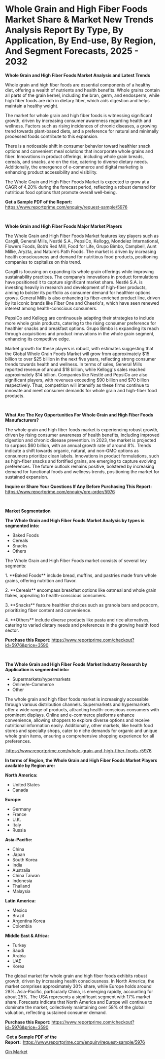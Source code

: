 <p><h1>Whole Grain and High Fiber Foods Market Share & Market New Trends Analysis Report By Type, By Application, By End-use, By Region, And Segment Forecasts, 2025 - 2032</h1></p><p><strong>Whole Grain and High Fiber Foods Market Analysis and Latest Trends</strong></p>
<p><p>Whole grain and high fiber foods are essential components of a healthy diet, offering a wealth of nutrients and health benefits. Whole grains contain all parts of the grain kernel, including the bran, germ, and endosperm, while high fiber foods are rich in dietary fiber, which aids digestion and helps maintain a healthy weight. </p><p>The market for whole grain and high fiber foods is witnessing significant growth, driven by increasing consumer awareness regarding health and wellness. Factors such as rising incidences of chronic diseases, a growing trend towards plant-based diets, and a preference for natural and minimally processed foods contribute to this expansion. </p><p>There is a noticeable shift in consumer behavior toward healthier snack options and convenient meal solutions that incorporate whole grains and fiber. Innovations in product offerings, including whole grain breads, cereals, and snacks, are on the rise, catering to diverse dietary needs. Additionally, the emergence of e-commerce and digital marketing is enhancing product accessibility and visibility.</p><p>The Whole Grain and High Fiber Foods Market is expected to grow at a CAGR of 4.20% during the forecast period, reflecting a robust demand for nutritious food options that promote overall well-being.</p></p>
<p><strong>Get a Sample PDF of the Report:&nbsp;</strong> <a href="https://www.reportprime.com/enquiry/request-sample/5976?utm_campaign=2952&utm_medium=2&utm_source=Github&utm_content=ia&utm_term=19032025&utm_id=whole-grain-and-high-fiber-foods">https://www.reportprime.com/enquiry/request-sample/5976</a></p>
<p>&nbsp;</p>
<p><strong>Whole Grain and High Fiber Foods Major Market Players</strong></p>
<p><p>The Whole Grain and High Fiber Foods Market features key players such as Cargill, General Mills, Nestlé S.A., PepsiCo, Kellogg, Mondelez International, Flowers Foods, Bob’s Red Mill, Food for Life, Grupo Bimbo, Campbell, Aunt Millie, Aryzta, and Nature’s Path Foods. The market is driven by increasing health consciousness and demand for nutritious food products, positioning companies to capitalize on this trend.</p><p>Cargill is focusing on expanding its whole grain offerings while improving sustainability practices. The company’s innovations in product formulations have positioned it to capture significant market share. Nestlé S.A. is investing heavily in research and development of high-fiber products, aiming to bolster its portfolio as consumer demand for healthier options grows. General Mills is also enhancing its fiber-enriched product line, driven by its iconic brands like Fiber One and Cheerio's, which have seen renewed interest among health-conscious consumers.</p><p>PepsiCo and Kellogg are continuously adapting their strategies to include more whole grain products, catering to the rising consumer preference for healthier snacks and breakfast options. Grupo Bimbo is expanding its reach through acquisitions and product innovations in the whole grain segment, enhancing its competitive edge.</p><p>Market growth for these players is robust, with estimates suggesting that the Global Whole Grain Foods Market will grow from approximately $15 billion to over $25 billion in the next five years, reflecting strong consumer trends towards health and wellness. In terms of sales, General Mills reported revenue of around $18 billion, while Kellogg's sales reached approximately $14 billion. Companies like Nestlé and PepsiCo are also significant players, with revenues exceeding $90 billion and $70 billion respectively. Thus, competition will intensify as these firms continue to innovate and meet consumer demands for whole grain and high-fiber food products.</p></p>
<p>&nbsp;</p>
<p><strong>What Are The Key Opportunities For Whole Grain and High Fiber Foods Manufacturers?</strong></p>
<p><p>The whole grain and high fiber foods market is experiencing robust growth, driven by rising consumer awareness of health benefits, including improved digestion and chronic disease prevention. In 2023, the market is projected to surpass $60 billion, with an annual growth rate of around 8%. Trends indicate a shift towards organic, natural, and non-GMO options as consumers prioritize clean labels. Innovations in product formulations, such as high-fiber snacks and fortified grains, are emerging to capture evolving preferences. The future outlook remains positive, bolstered by increasing demand for functional foods and wellness trends, positioning the market for sustained expansion.</p></p>
<p><strong>Inquire or Share Your Questions If Any Before Purchasing This Report:</strong> <a href="https://www.reportprime.com/enquiry/pre-order/5976?utm_campaign=2952&utm_medium=2&utm_source=Github&utm_content=ia&utm_term=19032025&utm_id=whole-grain-and-high-fiber-foods">https://www.reportprime.com/enquiry/pre-order/5976</a></p>
<p>&nbsp;</p>
<p><strong>Market Segmentation</strong></p>
<p><strong>The Whole Grain and High Fiber Foods Market Analysis by types is segmented into:</strong></p>
<p><ul><li>Baked Foods</li><li>Cereals</li><li>Snacks</li><li>Others</li></ul></p>
<p><p>The Whole Grain and High Fiber Foods market consists of several key segments: </p><p>1. **Baked Foods** include bread, muffins, and pastries made from whole grains, offering nutrition and flavor.</p><p>2. **Cereals** encompass breakfast options like oatmeal and whole grain flakes, appealing to health-conscious consumers.</p><p>3. **Snacks** feature healthier choices such as granola bars and popcorn, prioritizing fiber content and convenience.</p><p>4. **Others** include diverse products like pasta and rice alternatives, catering to varied dietary needs and preferences in the growing health food sector.</p></p>
<p><strong>Purchase this Report:&nbsp;</strong><a href="https://www.reportprime.com/checkout?id=5976&price=3590&utm_campaign=2952&utm_medium=2&utm_source=Github&utm_content=ia&utm_term=19032025&utm_id=whole-grain-and-high-fiber-foods">https://www.reportprime.com/checkout?id=5976&price=3590</a></p>
<p>&nbsp;</p>
<p><strong>The Whole Grain and High Fiber Foods Market Industry Research by Application is segmented into:</strong></p>
<p><ul><li>Supermarkets/hypermarkets</li><li>Online/e-Commerce</li><li>Other</li></ul></p>
<p><p>The whole grain and high fiber foods market is increasingly accessible through various distribution channels. Supermarkets and hypermarkets offer a wide range of products, attracting health-conscious consumers with prominent displays. Online and e-commerce platforms enhance convenience, allowing shoppers to explore diverse options and receive nutritional information easily. Additionally, other markets, like health food stores and specialty shops, cater to niche demands for organic and unique whole grain items, ensuring a comprehensive shopping experience for all preferences.</p></p>
<p><a href="https://www.reportprime.com/whole-grain-and-high-fiber-foods-r5976?utm_campaign=2952&utm_medium=2&utm_source=Github&utm_content=ia&utm_term=19032025&utm_id=whole-grain-and-high-fiber-foods">&nbsp;https://www.reportprime.com/whole-grain-and-high-fiber-foods-r5976</a></p>
<p><strong>In terms of Region, the Whole Grain and High Fiber Foods Market Players available by Region are:</strong></p>
<p>
    <p> <strong> North America: </strong>
        <ul>
            <li>United States</li>
            <li>Canada</li>
        </ul>
        </p> 
    <p> <strong> Europe: </strong>
        <ul>
            <li>Germany</li>
            <li>France</li>
            <li>U.K.</li>
            <li>Italy</li>
            <li>Russia</li>
        </ul>
        </p> 
    <p> <strong> Asia-Pacific: </strong>
        <ul>
            <li>China</li>
            <li>Japan</li>
            <li>South Korea</li>
            <li>India</li>
            <li>Australia</li>
            <li>China Taiwan</li>
            <li>Indonesia</li>
            <li>Thailand</li>
            <li>Malaysia</li>
        </ul>
        </p> 
    <p> <strong> Latin America: </strong>
        <ul>
            <li>Mexico</li>
            <li>Brazil</li>
            <li>Argentina Korea</li>
            <li>Colombia</li>
        </ul>
        </p> 
    <p> <strong> Middle East & Africa: </strong>
        <ul>
            <li>Turkey</li>
            <li>Saudi</li>
            <li>Arabia</li>
            <li>UAE</li>
            <li>Korea</li>
        </ul>
    </p>
    </p>
<p><p>The global market for whole grain and high fiber foods exhibits robust growth, driven by increasing health consciousness. In North America, the market comprises approximately 30% share, while Europe holds around 28%. Asia-Pacific, particularly China, is emerging rapidly, accounting for about 25%. The USA represents a significant segment with 17% market share. Forecasts indicate that North America and Europe will continue to dominate the market, collectively maintaining over 58% of the global valuation, reflecting sustained consumer demand.</p></p>
<p><strong>Purchase this Report: </strong><a href="https://www.reportprime.com/checkout?id=5976&price=3590&utm_campaign=2952&utm_medium=2&utm_source=Github&utm_content=ia&utm_term=19032025&utm_id=whole-grain-and-high-fiber-foods">https://www.reportprime.com/checkout?id=5976&price=3590</a></p>
<p>&nbsp;<strong>Get a Sample PDF of the Report:&nbsp;&nbsp;</strong><a href="https://www.reportprime.com/enquiry/request-sample/5976?utm_campaign=2952&utm_medium=2&utm_source=Github&utm_content=ia&utm_term=19032025&utm_id=whole-grain-and-high-fiber-foods">https://www.reportprime.com/enquiry/request-sample/5976</a></p>
<p><strong></strong></p>
<p><p><a href="https://github.com/verikaahova/Market-Research-Report-List-1/blob/main/gin-market.md?utm_campaign=2952&utm_medium=2&utm_source=Github&utm_content=ia&utm_term=19032025&utm_id=whole-grain-and-high-fiber-foods">Gin Market</a></p></p>